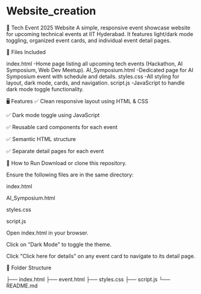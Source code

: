 # Website_creation
📁 Tech Event 2025 Website
A simple, responsive event showcase website for upcoming technical events at IIT Hyderabad. It features light/dark mode toggling, organized event cards, and individual event detail pages.

📄 Files Included

index.html	        -Home page listing all upcoming tech events (Hackathon, AI Symposium, Web Dev Meetup).
AI_Symposium.html	  -Dedicated page for AI Symposium event with schedule and details.
styles.css	        -All styling for layout, dark mode, cards, and navigation.
script.js	          -JavaScript to handle dark mode toggle functionality.

🖥️ Features
✅ Clean responsive layout using HTML & CSS

✅ Dark mode toggle using JavaScript

✅ Reusable card components for each event

✅ Semantic HTML structure

✅ Separate detail pages for each event

🚀 How to Run
Download or clone this repository.

Ensure the following files are in the same directory:

index.html

AI_Symposium.html

styles.css

script.js

Open index.html in your browser.

Click on "Dark Mode" to toggle the theme.

Click "Click here for details" on any event card to navigate to its detail page.

🧩 Folder Structure

├── index.html
├── event.html
├── styles.css
├── script.js
└── README.md










